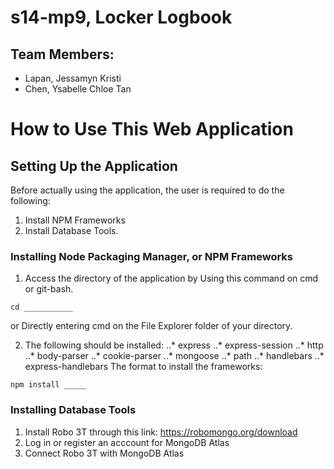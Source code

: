 # s14-mp9, Locker Logbook
## Team Members:
* Lapan, Jessamyn Kristi
* Chen, Ysabelle Chloe Tan

# How to Use This Web Application

## Setting Up the Application
Before actually using the application, the user is required to do the following:
1. Install NPM Frameworks
2. Install Database Tools.

### Installing Node Packaging Manager, or NPM Frameworks

1. Access the directory of the application by
Using this command on cmd or git-bash.
```
cd ___________
```

or
Directly entering cmd on the File Explorer folder of your directory.

2. The following should be installed:
..* express
..* express-session
..* http
..* body-parser
..* cookie-parser
..* mongoose
..* path
..* handlebars
..* express-handlebars
The format to install the frameworks:

```
npm install _____
```
### Installing Database Tools
1. Install Robo 3T through this link: https://robomongo.org/download
2. Log in or register an acccount for MongoDB Atlas
3. Connect Robo 3T with MongoDB Atlas
